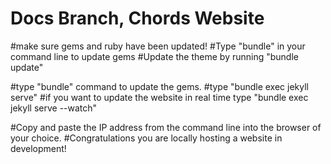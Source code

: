# Docs Branch, Chords Website

#make sure gems and ruby have been updated!
#Type "bundle" in your command line to update gems
#Update the theme by running "bundle update"

#type "bundle" command to update the gems.
#type "bundle exec jekyll serve"
#if you want to update the website in real time type "bundle exec jekyll serve --watch"

#Copy and paste the IP address from the command line into the browser of your choice.
#Congratulations you are locally hosting a website in development! 
